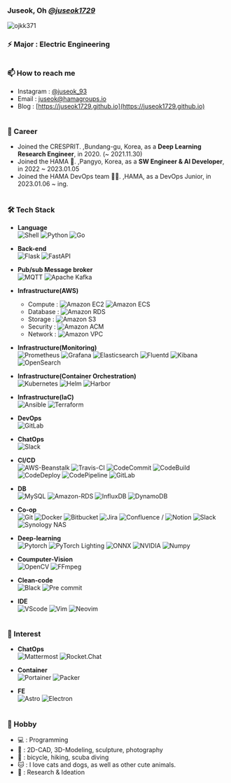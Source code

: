 ### Juseok, Oh [*@juseok1729*](https://github.com/juseok1729/juseok1729/blob/master/profile.md)
[](https://blog.naver.com/ojkk371)
<p align="left"> <img src="https://komarev.com/ghpvc/?username=ojkk371&color=brightgreen" alt="ojkk371" /> </p>

### ⚡ Major : Electric Engineering

#
### 📫 How to reach me
- Instagram : [@juseok_93](https://instagram.com/juseok_93)
- Email : juseok@hamagroups.io
- Blog : [https://juseok1729.github.io](https://juseok1729.github.io)

#
### 🔭 Career
- Joined the CRESPRIT. ,Bundang-gu, Korea, as a **Deep Learning Research Engineer**, in 2020. (~ 2021.11.30)
- Joined the HAMA 🦛. ,Pangyo, Korea, as a **SW Engineer & AI Developer**, in 2022 ~ 2023.01.05
- Joined the HAMA DevOps team 🧑‍🚀. ,HAMA, as a DevOps Junior, in 2023.01.06 ~ ing.
  
#
### 🛠️ Tech Stack
- **Language**  
![Shell](https://img.shields.io/badge/Shell-34C534?style=flat-square&logo=Shell&logoColor=black)
![Python](https://img.shields.io/badge/Python-3776AB?style=flat-square&logo=Python&logoColor=white)
![Go](https://img.shields.io/badge/Go-00ADD8?style=flat-square&logo=Go&logoColor=black)
  
- **Back-end**  
![Flask](https://img.shields.io/badge/Flask-000000?style=flat-square&logo=Flask&logoColor=white)
![FastAPI](https://img.shields.io/badge/FastAPI-009688?style=flat-square&logo=FastAPI&logoColor=white)

- **Pub/sub Message broker**  
![MQTT](https://img.shields.io/badge/MQTT-3C5280?style=flat-square&logo=Eclipse-Mosquitto&logoColor=white)
![Apache Kafka](https://img.shields.io/badge/Apache_Kafka-231F20?style=flat-square&logo=Apache-Kafka&logoColor=white)

- **Infrastructure(AWS)**  
  - Compute : ![Amazon EC2](https://img.shields.io/badge/Amazon-EC2-FF9900?style=flat-square&logo=Amazon-EC2&logoColor=white)
![Amazon ECS](https://img.shields.io/badge/Amazon-ECS-FF9900?style=flat-square&logo=Amazon-ECS&logoColor=white)  
  - Database : ![Amazon RDS](https://img.shields.io/badge/Amazon-RDS-527FFF?style=flat-square&logo=Amazon-RDS&logoColor=white)  
  - Storage : ![Amazon S3](https://img.shields.io/badge/Amazon-S3-569A31?style=flat-square&logo=Amazon-S3&logoColor=white)
  - Security : ![Amazon ACM](https://img.shields.io/badge/Amazon-ACM-ED1C24?style=flat-square&logo=Amazon-AWS&logoColor=white)
  - Network : ![Amazon VPC](https://img.shields.io/badge/Amazon-VPC-792EE5?style=flat-square&logo=Amazon-AWS&logoColor=white)

- **Infrastructure(Monitoring)**  
![Prometheus](https://img.shields.io/badge/Prometheus-E6522C?style=flat-square&logo=Prometheus&logoColor=white)
![Grafana](https://img.shields.io/badge/Grafana-F46800?style=flat-square&logo=Grafana&logoColor=white)
![Elasticsearch](https://img.shields.io/badge/Elasticsearch-005571?style=flat-square&logo=Elasticsearch&logoColor=white)
![Fluentd](https://img.shields.io/badge/Fluentd-0E83C8?style=flat-square&logo=Fluentd&logoColor=white)
![Kibana](https://img.shields.io/badge/Kibana-005571?style=flat-square&logo=Kibana&logoColor=white)
![OpenSearch](https://img.shields.io/badge/OpenSearch-005EB8?style=flat-square&logo=OpenSearch&logoColor=white)

- **Infrastructure(Container Orchestration)**  
![Kubernetes](https://img.shields.io/badge/Kubernetes-326CE5?style=flat-square&logo=Kubernetes&logoColor=white)
![Helm](https://img.shields.io/badge/Helm-0F1689?style=flat-square&logo=Helm&logoColor=white)
![Harbor](https://img.shields.io/badge/Harbor-60B932?style=flat-square&logo=Harbor&logoColor=white)

- **Infrastructure(IaC)**  
![Ansible](https://img.shields.io/badge/Ansible-EE0000?style=flat-square&logo=Ansible&logoColor=white)
![Terraform](https://img.shields.io/badge/Terraform-7B42BC?style=flat-square&logo=Terraform&logoColor=white)

- **DevOps**  
![GitLab](https://img.shields.io/badge/GitLab-FC6D26?style=flat-square&logo=GitLab&logoColor=white)

- **ChatOps**  
![Slack](https://img.shields.io/badge/Slack-bolt-4A154B?style=flat-square&logo=Slack&logoColor=white)

- **CI/CD**  
![AWS-Beanstalk](https://img.shields.io/badge/AWS-Beanstalk-FF9900?style=flat-square&logo=Amazon-AWS&logoColor=white)
![Travis-CI](https://img.shields.io/badge/Travis-CI-3EAAAF?style=flat-square&logo=Travis-CI&logoColor=white)
![CodeCommit](https://img.shields.io/badge/AWS-CodeCommit-527FFF?style=flat-square&logo=Amazon-AWS&logoColor=white)
![CodeBuild](https://img.shields.io/badge/AWS-CodeBuild-527FFF?style=flat-square&logo=Amazon-AWS&logoColor=white)
![CodeDeploy](https://img.shields.io/badge/AWS-CodeDeploy-527FFF?style=flat-square&logo=Amazon-AWS&logoColor=white)
![CodePipeline](https://img.shields.io/badge/AWS-CodePipeline-527FFF?style=flat-square&logo=Amazon-AWS&logoColor=white)
![GitLab](https://img.shields.io/badge/GitLab-FC6D26?style=flat-square&logo=GitLab&logoColor=white)

- **DB**  
![MySQL](https://img.shields.io/badge/MySQL-4479A1?style=flat-square&logo=MySQL&logoColor=white)
![Amazon-RDS](https://img.shields.io/badge/Amazon-RDS-527FFF?style=flat-square&logo=Amazon-RDS&logoColor=white)
![InfluxDB](https://img.shields.io/badge/InfluxDB-22ADF6?style=flat-square&logo=InfluxDB&logoColor=white)
![DynamoDB](https://img.shields.io/badge/DynamoDB-4053D6?style=flat-square&logo=Amazon-DynamoDB&logoColor=white)

- **Co-op**  
![Git](https://img.shields.io/badge/Git-F05032?style=flat-square&logo=Git&logoColor=white)
![Docker](https://img.shields.io/badge/Docker-2496ED?style=flat-square&logo=Docker&logoColor=white)
![Bitbucket](https://img.shields.io/badge/Bitbucket-0052CC?style=flat-square&logo=Bitbucket&logoColor=white)
![Jira](https://img.shields.io/badge/Jira-0052CC?style=flat-square&logo=Jira&logoColor=white)
![Confluence](https://img.shields.io/badge/Confluence-172B4D?style=flat-square&logo=confluence&logoColor=white) / 
![Notion](https://img.shields.io/badge/Notion-000000?style=flat-square&logo=Notion&logoColor=white)
![Slack](https://img.shields.io/badge/Slack-4A154B?style=flat-square&logo=Slack&logoColor=white)
![Synology NAS](https://img.shields.io/badge/Synology_NAS-B5B5B6?style=flat-square&logo=Synology&logoColor=white)

- **Deep-learning**  
![Pytorch](https://img.shields.io/badge/PyTorch-EE4C2C?style=flat-square&logo=PyTorch&logoColor=white)
![PyTorch Lighting](https://img.shields.io/badge/PyTorch_Lighting-792EE5?style=flat-square&logo=PyTorch-Lightning&logoColor=white)
![ONNX](https://img.shields.io/badge/ONNX-005CED?style=flat-square&logo=ONNX&logoColor=white)
![NVIDIA](https://img.shields.io/badge/NVIDIA-Deepstream-76B900?style=flat-square&logo=NVIDIA&logoColor=white)
![Numpy](https://img.shields.io/badge/Numpy-013243?style=flat-square&logo=Numpy&logoColor=white)

- **Coumputer-Vision**  
![OpenCV](https://img.shields.io/badge/OpenCV-5C3EE8?style=flat-square&logo=OpenCV&logoColor=white)
![FFmpeg](https://img.shields.io/badge/FFmpeg-007808?style=flat-square&logo=FFmpeg&logoColor=white)

- **Clean-code**  
![Black](https://img.shields.io/badge/Black-231F20?style=flat-square&logo=&logoColor=white)
![Pre commit](https://img.shields.io/badge/Pre_commit-FAB040?style=flat-square&logo=Pre-commit&logoColor=white)

- **IDE**  
![VScode](https://img.shields.io/badge/VScode-007ACC?style=flat-square&logo=Visual-Studio-Code&logoColor=white)
![Vim](https://img.shields.io/badge/Vim-019733?style=flat-square&logo=Vim&logoColor=white)
![Neovim](https://img.shields.io/badge/Neovim-57A143?style=flat-square&logo=Neovim&logoColor=white)

#
### 🌱 Interest
- **ChatOps**  
![Mattermost](https://img.shields.io/badge/Mattermost-0058CC?style=flat-square&logo=Mattermost&logoColor=white)
![Rocket.Chat](https://img.shields.io/badge/Rocket.Chat-F5455C?style=flat-square&logo=Rocket.Chat&logoColor=white)

- **Container**  
![Portainer](https://img.shields.io/badge/Portainer-13BEF9?style=flat-square&logo=Portainer&logoColor=white)
![Packer](https://img.shields.io/badge/Packer-02A8EF?style=flat-square&logo=Packer&logoColor=white)

- **FE**  
![Astro](https://img.shields.io/badge/Astro-BC52EE?style=flat-square&logo=Astro&logoColor=white)
![Electron](https://img.shields.io/badge/Electron-47848F?style=flat-square&logo=Electron&logoColor=white)
#
### 🤿 Hobby
- 💻 : Programming
- 🎨 : 2D-CAD, 3D-Modeling, sculpture, photography
- 🥾 : bicycle, hiking, scuba diving
- 🐱 : I love cats and dogs, as well as other cute animals.
- 🔬 : Research & Ideation

<!--
**ojkk371/ojkk371** is a ✨ _special_ ✨ repository because its `README.md` (this file) appears on your GitHub profile.

Here are some ideas to get you started:

- 🔭 I’m currently working on ...
- 🌱 I’m currently learning ...
- 👯 I’m looking to collaborate on ...
- 🤔 I’m looking for help with ...
- 💬 Ask me about ...
- 📫 How to reach me: ...
- 😄 Pronouns: ...
- ⚡ Fun fact: ...
-->
